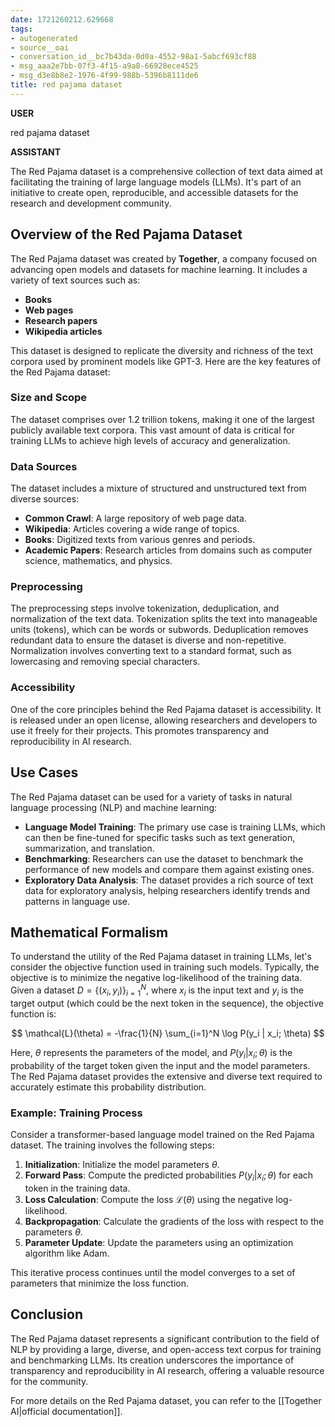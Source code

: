 ```yaml
---
date: 1721260212.629668
tags:
- autogenerated
- source__oai
- conversation_id__bc7b43da-0d0a-4552-98a1-5abcf693cf88
- msg_aaa2e7bb-07f3-4f15-a9a8-66928ece4525
- msg_d3e8b8e2-1976-4f99-988b-5396b8111de6
title: red pajama dataset
---
```



**USER**

red pajama dataset


**ASSISTANT**

The Red Pajama dataset is a comprehensive collection of text data aimed at facilitating the training of large language models (LLMs). It's part of an initiative to create open, reproducible, and accessible datasets for the research and development community.

## Overview of the Red Pajama Dataset

The Red Pajama dataset was created by **Together**, a company focused on advancing open models and datasets for machine learning. It includes a variety of text sources such as:

- **Books**
- **Web pages**
- **Research papers**
- **Wikipedia articles**

This dataset is designed to replicate the diversity and richness of the text corpora used by prominent models like GPT-3. Here are the key features of the Red Pajama dataset:

### Size and Scope

The dataset comprises over 1.2 trillion tokens, making it one of the largest publicly available text corpora. This vast amount of data is critical for training LLMs to achieve high levels of accuracy and generalization.

### Data Sources

The dataset includes a mixture of structured and unstructured text from diverse sources:
- **Common Crawl**: A large repository of web page data.
- **Wikipedia**: Articles covering a wide range of topics.
- **Books**: Digitized texts from various genres and periods.
- **Academic Papers**: Research articles from domains such as computer science, mathematics, and physics.

### Preprocessing

The preprocessing steps involve tokenization, deduplication, and normalization of the text data. Tokenization splits the text into manageable units (tokens), which can be words or subwords. Deduplication removes redundant data to ensure the dataset is diverse and non-repetitive. Normalization involves converting text to a standard format, such as lowercasing and removing special characters.

### Accessibility

One of the core principles behind the Red Pajama dataset is accessibility. It is released under an open license, allowing researchers and developers to use it freely for their projects. This promotes transparency and reproducibility in AI research.

## Use Cases

The Red Pajama dataset can be used for a variety of tasks in natural language processing (NLP) and machine learning:

- **Language Model Training**: The primary use case is training LLMs, which can then be fine-tuned for specific tasks such as text generation, summarization, and translation.
- **Benchmarking**: Researchers can use the dataset to benchmark the performance of new models and compare them against existing ones.
- **Exploratory Data Analysis**: The dataset provides a rich source of text data for exploratory analysis, helping researchers identify trends and patterns in language use.

## Mathematical Formalism

To understand the utility of the Red Pajama dataset in training LLMs, let's consider the objective function used in training such models. Typically, the objective is to minimize the negative log-likelihood of the training data. Given a dataset $D = \{(x_i, y_i)\}_{i=1}^N$, where $x_i$ is the input text and $y_i$ is the target output (which could be the next token in the sequence), the objective function is:

$$
\mathcal{L}(\theta) = -\frac{1}{N} \sum_{i=1}^N \log P(y_i | x_i; \theta)
$$

Here, $\theta$ represents the parameters of the model, and $P(y_i | x_i; \theta)$ is the probability of the target token given the input and the model parameters. The Red Pajama dataset provides the extensive and diverse text required to accurately estimate this probability distribution.

### Example: Training Process

Consider a transformer-based language model trained on the Red Pajama dataset. The training involves the following steps:

1. **Initialization**: Initialize the model parameters $\theta$.
2. **Forward Pass**: Compute the predicted probabilities $P(y_i | x_i; \theta)$ for each token in the training data.
3. **Loss Calculation**: Compute the loss $\mathcal{L}(\theta)$ using the negative log-likelihood.
4. **Backpropagation**: Calculate the gradients of the loss with respect to the parameters $\theta$.
5. **Parameter Update**: Update the parameters using an optimization algorithm like Adam.

This iterative process continues until the model converges to a set of parameters that minimize the loss function.

## Conclusion

The Red Pajama dataset represents a significant contribution to the field of NLP by providing a large, diverse, and open-access text corpus for training and benchmarking LLMs. Its creation underscores the importance of transparency and reproducibility in AI research, offering a valuable resource for the community.

For more details on the Red Pajama dataset, you can refer to the [[Together AI|official documentation]].